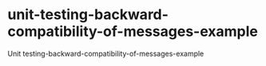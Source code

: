 # unit-testing-backward-compatibility-of-messages-example
Unit testing-backward-compatibility-of-messages-example
